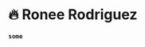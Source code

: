 # 🔥 Ronee Rodriguez 
**`some`**
<!--
**Ronmycode/Ronmycode** is a ✨ _special_ ✨ repository because its `README.md` (this file) appears on your GitHub profile.
🚀🪐 OUTTATHISWORLD
Here are some ideas to get you started:

- 🔭 I’m currently working on ...
- 🌱 I’m currently learning ...
- 👯 I’m looking to collaborate on ...
- 🤔 I’m looking for help with ...
- 💬 Ask me about ...
- 📫 How to reach me: ...
- 😄 Pronouns: ...
- ⚡ Fun fact: ...
-->

